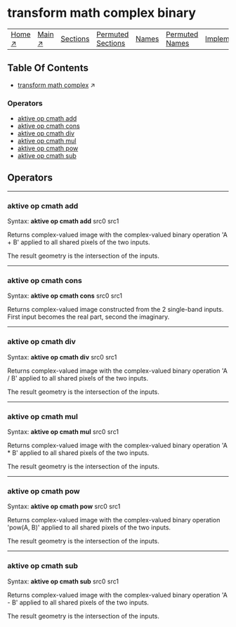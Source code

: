 # transform math complex binary

||||||||
|---|---|---|---|---|---|---|
|[Home ↗](/)|[Main ↗](index.md)|[Sections](index.md#sectree)|[Permuted Sections](bypsections.md)|[Names](byname.md)|[Permuted Names](bypnames.md)|[Implementations](bylang.md)|

## Table Of Contents

  - [transform math complex](transform_math_complex.md) ↗


### Operators

 - [aktive op cmath add](#op_cmath_add)
 - [aktive op cmath cons](#op_cmath_cons)
 - [aktive op cmath div](#op_cmath_div)
 - [aktive op cmath mul](#op_cmath_mul)
 - [aktive op cmath pow](#op_cmath_pow)
 - [aktive op cmath sub](#op_cmath_sub)

## Operators

---
### <a name='op_cmath_add'></a> aktive op cmath add

Syntax: __aktive op cmath add__ src0 src1

Returns complex-valued image with the complex-valued binary operation 'A + B' applied to all shared pixels of the two inputs.

The result geometry is the intersection of the inputs.


---
### <a name='op_cmath_cons'></a> aktive op cmath cons

Syntax: __aktive op cmath cons__ src0 src1

Returns complex-valued image constructed from the 2 single-band inputs. First input becomes the real part, second the imaginary.


---
### <a name='op_cmath_div'></a> aktive op cmath div

Syntax: __aktive op cmath div__ src0 src1

Returns complex-valued image with the complex-valued binary operation 'A / B' applied to all shared pixels of the two inputs.

The result geometry is the intersection of the inputs.


---
### <a name='op_cmath_mul'></a> aktive op cmath mul

Syntax: __aktive op cmath mul__ src0 src1

Returns complex-valued image with the complex-valued binary operation 'A * B' applied to all shared pixels of the two inputs.

The result geometry is the intersection of the inputs.


---
### <a name='op_cmath_pow'></a> aktive op cmath pow

Syntax: __aktive op cmath pow__ src0 src1

Returns complex-valued image with the complex-valued binary operation 'pow(A, B)' applied to all shared pixels of the two inputs.

The result geometry is the intersection of the inputs.


---
### <a name='op_cmath_sub'></a> aktive op cmath sub

Syntax: __aktive op cmath sub__ src0 src1

Returns complex-valued image with the complex-valued binary operation 'A - B' applied to all shared pixels of the two inputs.

The result geometry is the intersection of the inputs.


